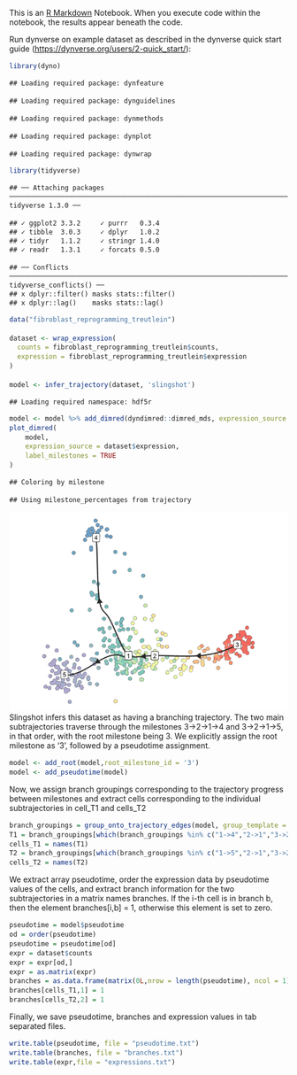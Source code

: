 
This is an [R Markdown](http://rmarkdown.rstudio.com) Notebook. When you
execute code within the notebook, the results appear beneath the code.

Run dynverse on example dataset as described in the dynverse quick start
guide
    (<https://dynverse.org/users/2-quick_start/>):

``` r
library(dyno)
```

    ## Loading required package: dynfeature

    ## Loading required package: dynguidelines

    ## Loading required package: dynmethods

    ## Loading required package: dynplot

    ## Loading required package: dynwrap

``` r
library(tidyverse)
```

    ## ── Attaching packages ──────────────────────────────────────────────────────────────────────────────────── tidyverse 1.3.0 ──

    ## ✓ ggplot2 3.3.2     ✓ purrr   0.3.4
    ## ✓ tibble  3.0.3     ✓ dplyr   1.0.2
    ## ✓ tidyr   1.1.2     ✓ stringr 1.4.0
    ## ✓ readr   1.3.1     ✓ forcats 0.5.0

    ## ── Conflicts ─────────────────────────────────────────────────────────────────────────────────────── tidyverse_conflicts() ──
    ## x dplyr::filter() masks stats::filter()
    ## x dplyr::lag()    masks stats::lag()

``` r
data("fibroblast_reprogramming_treutlein")

dataset <- wrap_expression(
  counts = fibroblast_reprogramming_treutlein$counts,
  expression = fibroblast_reprogramming_treutlein$expression
)

model <- infer_trajectory(dataset, 'slingshot')
```

    ## Loading required namespace: hdf5r

``` r
model <- model %>% add_dimred(dyndimred::dimred_mds, expression_source = dataset$expression)
plot_dimred(
    model, 
    expression_source = dataset$expression, 
    label_milestones = TRUE
)
```

    ## Coloring by milestone

    ## Using milestone_percentages from trajectory

![](get_bifurcated_data_files/figure-gfm/unnamed-chunk-1-1.png)<!-- -->
Slingshot infers this dataset as having a branching trajectory. The two
main subtrajectories traverse through the milestones 3-\>2-\>1-\>4 and
3-\>2-\>1-\>5, in that order, with the root milestone being 3. We
explicitly assign the root milestone as ‘3’, followed by a pseudotime
assignment.

``` r
model <- add_root(model,root_milestone_id = '3')
model <- add_pseudotime(model)
```

Now, we assign branch groupings corresponding to the trajectory progress
between milestones and extract cells corresponding to the individual
subtrajectories in cell\_T1 and
cells\_T2

``` r
branch_groupings = group_onto_trajectory_edges(model, group_template = "{from}->{to}")
T1 = branch_groupings[which(branch_groupings %in% c("1->4","2->1","3->2"))]
cells_T1 = names(T1)
T2 = branch_groupings[which(branch_groupings %in% c("1->5","2->1","3->2"))]
cells_T2 = names(T2)
```

We extract array pseudotime, order the expression data by pseudotime
values of the cells, and extract branch information for the two
subtrajectories in a matrix names branches. If the i-th cell is in
branch b, then the element branches\[i,b\] = 1, otherwise this element
is set to zero.

``` r
pseudotime = model$pseudotime
od = order(pseudotime)
pseudotime = pseudotime[od]
expr = dataset$counts
expr = expr[od,]
expr = as.matrix(expr)
branches = as.data.frame(matrix(0L,nrow = length(pseudotime), ncol = 1))
branches[cells_T1,1] = 1
branches[cells_T2,2] = 1
```

Finally, we save pseudotime, branches and expression values in tab
separated files.

``` r
write.table(pseudotime, file = "pseudotime.txt")
write.table(branches, file = "branches.txt")
write.table(expr,file = "expressions.txt")
```
